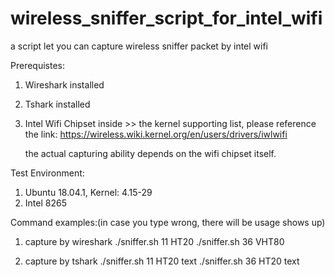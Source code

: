 # wireless_sniffer_script_for_intel_wifi
a script let you can capture wireless sniffer packet by intel wifi


Prerequistes:
  1) Wireshark installed
  2) Tshark installed
  3) Intel Wifi Chipset inside
    >> the kernel supporting list, please reference the link:
      https://wireless.wiki.kernel.org/en/users/drivers/iwlwifi
      
      the actual capturing ability depends on the wifi chipset itself.
      
Test Environment:
  1) Ubuntu 18.04.1, Kernel: 4.15-29
  2) Intel 8265
  
 Command examples:(in case you type wrong, there will be usage shows up)
 
1) capture by wireshark
 ./sniffer.sh 11 HT20
 ./sniffer.sh 36 VHT80
 
2) capture by tshark
 ./sniffer.sh 11 HT20 text
 ./sniffer.sh 36 HT20 text

